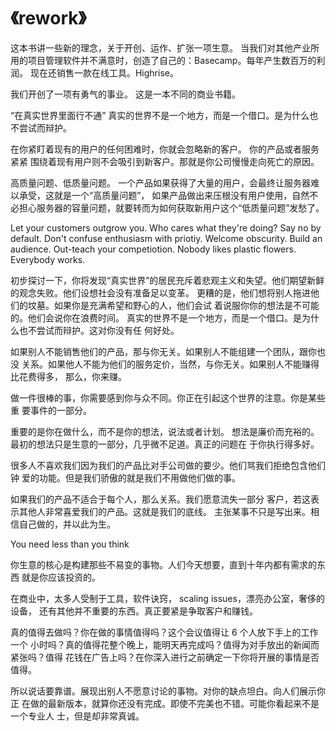 # 《rework》

这本书讲一些新的理念，关于开创、运作、扩张一项生意。
当我们对其他产业所用的项目管理软件并不满意时，创造了自己的：Basecamp。每年产生数百万的利润。
现在还销售一款在线工具。Highrise。

我们开创了一项有勇气的事业。
这是一本不同的商业书籍。

“在真实世界里面行不通”
真实的世界不是一个地方，而是一个借口。是为什么也不尝试而辩护。

在你紧盯着现有的用户的任何困难时，你就会忽略新的客户。
你的产品或者服务紧紧 围绕着现有用户则不会吸引到新客户。那就是你公司慢慢走向死亡的原因。

高质量问题、低质量问题。
一个产品如果获得了大量的用户，会最终让服务器难以承受，这就是一个“高质量问题”，
如果产品做出来压根没有用户使用，自然不必担心服务器的容量问题，就要转而为如何获取新用户这个“低质量问题”发愁了。

Let your customers outgrow you.
Who cares what they're doing?
Say no by default.
Don't confuse enthusiasm with priotiy.
Welcome obscurity.
Build an audience.
Out-teach your competiotion.
Nobody likes plastic flowers.
Everybody works.

初步探讨一下，你将发现“真实世界”的居民充斥着悲观主义和失望。他们期望新鲜
的观念失败。他们设想社会没有准备足以变革。
更糟的是，他们想将别人拖进他们的坟墓。如果你是充满希望和野心的人，他们会试
着说服你你的想法是不可能的。他们会说你在浪费时间。
真实的世界不是一个地方，而是一个借口。是为什么也不尝试而辩护。这对你没有任
何好处。

如果别人不能销售他们的产品，那与你无关。如果别人不能组建一个团队，跟你也没
关系。如果他人不能为他们的服务定价，当然，与你无关。如果别人不能赚得比花费得多，
那么，你来赚。

做一件很棒的事，你需要感到你与众不同。你正在引起这个世界的注意。你是某些重
要事件的一部分。

重要的是你在做什么，而不是你的想法，说法或者计划。
想法是廉价而充裕的。最初的想法只是生意的一部分，几乎微不足道。真正的问题在
于你执行得多好。

很多人不喜欢我们因为我们的产品比对手公司做的要少。他们骂我们拒绝包含他们钟
爱的功能。但是我们骄傲的就是我们不用做他们做的事。

如果我们的产品不适合于每个人，那么关系。我们愿意流失一部分
客户，若这表示其他人非常喜爱我们的产品。这就是我们的底线。
主张某事不只是写出来。相信自己做的，并以此为生。

You need less than you think

你生意的核心是构建那些不易变的事物。人们今天想要，直到十年内都有需求的东西
就是你应该投资的。

在商业中，太多人受制于工具，软件诀窍， scaling issues，漂亮办公室，奢侈的设备，
还有其他并不重要的东西。真正要紧是争取客户和赚钱。

真的值得去做吗？你在做的事情值得吗？这个会议值得让 6 个人放下手上的工作一个
小时吗？真的值得花整个晚上，能明天再完成吗？值得为对手放出的新闻而紧张吗？值得
花钱在广告上吗？在你深入进行之前确定一下你将开展的事情是否值得。

所以说话要靠谱。展现出别人不愿意讨论的事物。对你的缺点坦白。向人们展示你正
在做的最新版本，就算你还没有完成。即使不完美也不错。可能你看起来不是一个专业人
士，但是却非常真诚。
